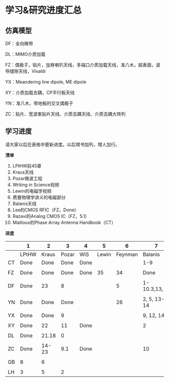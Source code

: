 # 学习&研究进度汇总

## 仿真模型

DF：全向微带

DL：MIMO介质加载

FZ：偶极子，贴片，加脊喇叭天线，多端口介质加载天线，准八木，超表面，波导缝隙天线，Vivaldi

YX：Meandering line dipole, ME dipole

XY：介质加载去耦，CP平行板天线

YN：准八木，带地板的交叉偶极子

ZC：贴片、宽波束贴片天线、介质去耦天线、介质去耦大阵列

## 学习进度

请大家以后在表格中更新进度。以后增书加列，增人加行。

**清单**

1. LPtHW前45章
2. Kraus天线
3. Pozar微波工程
4. Writing in Science视频
5. Lewin的电磁学视频
6. 费曼物理学讲义的电磁部分
7. Balanis天线
8. Lee的CMOS RFIC（FZ，Done）
9. Razavi的Analog CMOS IC（FZ，5.1）
10. Mailloux的Phase Array Antenna Handbook（CT）

**进度**

|      | 1     | 2     | 3     | 4    | 5     | 6       | 7           | 10       |
| ---- | ----- | ----- | ----- | ---- | ----- | ------- | ----------- | -------- |
|      | LPtHW | Kraus | Pozar | WiS  | Lewin | Feynman | Balanis     | Mailloux |
| CT   | Done  | Done  | Done  | Done |       |         | 1-9         |   3      |
|      |       |       |       |      |       |         |             |          |
| FZ   | Done  | Done  | Done  | Done | 35   | 34     | Done        |          |
|      |       |       |       |      |       |         |             |          |
| DF   | Done  | 23    | 8     |      |       | 5       |1-10.3,13,14 |          |
|      |       |       |       |      |       |         |             |          |
| YN   | Done  | Done  | Done  |      |       | 26      | 2, 5, 13-14 |          |
|      |       |       |       |      |       |         |             |          |
| YX   | Done  | Done  | 9     |      |       |         | 9, 12, 14   |          |
|      |       |       |       |      |       |         |             |          |
| XY   | Done  | 22    | 11    | Done |       |         | 2           |          |
|      |       |       |       |      |       |         |             |          |
| DL   | Done  | 21.18 | 0     |      |       |         |             |          |
|      |       |       |       |      |       |         |             |          |
| ZC   | Done  | 14-23 | 9.1   | Done |       |         | 10         |          |
|      |       |       |       |      |       |         |             |          |
| GB   | 8     | 6     |       |      |       |         |             |          |
|      |       |       |       |      |       |         |             |          |
| LH   | 3     | 5     | 2     |      |       |         |             |          |